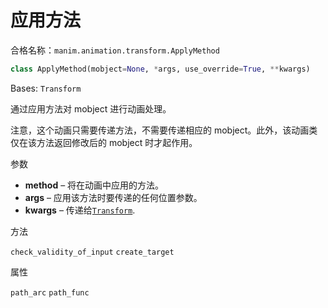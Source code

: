 # 应用方法

合格名称：`manim.animation.transform.ApplyMethod`

```py
class ApplyMethod(mobject=None, *args, use_override=True, **kwargs)
```

Bases: `Transform`

通过应用方法对 mobject 进行动画处理。

注意，这个动画只需要传递方法，不需要传递相应的 mobject。此外，该动画类仅在该方法返回修改后的 mobject 时才起作用。

参数

- **method** – 将在动画中应用的方法。
- **args** – 应用该方法时要传递的任何位置参数。
- **kwargs** – 传递给[`Transform`]().


方法

`check_validity_of_input`
`create_target`


属性

`path_arc`
`path_func`
